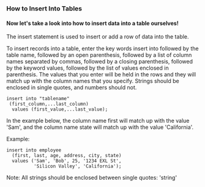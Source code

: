 ### How to Insert Into Tables
#### Now let's take a look into how to insert data into a table ourselves!
The insert statement is used to insert or add a row of data into the table.

To insert records into a table, enter the key words insert into followed by the table name, followed by an open parenthesis, followed by a list of column names separated by commas, followed by a closing parenthesis, followed by the keyword values, followed by the list of values enclosed in parenthesis. The values that you enter will be held in the rows and they will match up with the column names that you specify. Strings should be enclosed in single quotes, and numbers should not.
```
insert into "tablename"
 (first_column,...last_column)
  values (first_value,...last_value);
```

In the example below, the column name first will match up with the value 'Sam', and the column name state will match up with the value 'California'.

Example:
```
insert into employee
  (first, last, age, address, city, state)
  values ('Sam', 'Bob', 25, '1234 EXL St',
          'Silicon Valley', 'California');
```          
Note: All strings should be enclosed between single quotes: 'string'
